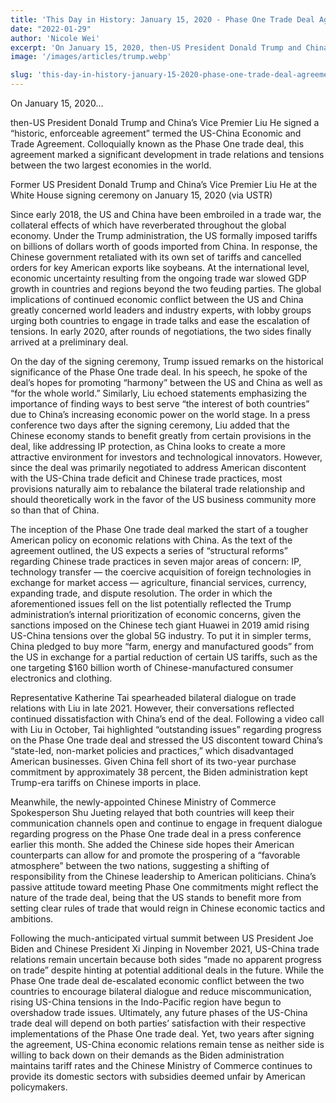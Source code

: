 ```yaml
---
title: 'This Day in History: January 15, 2020 - Phase One Trade Deal Agreement'
date: "2022-01-29"
author: 'Nicole Wei'
excerpt: 'On January 15, 2020, then-US President Donald Trump and China’s Vice Premier Liu He signed a “historic, enforceable agreement” termed the US-China Economic and Trade Agreement.'
image: '/images/articles/trump.webp'

slug: 'this-day-in-history-january-15-2020-phase-one-trade-deal-agreement'
---
```


On January 15, 2020…

then-US President Donald Trump and China’s Vice Premier Liu He signed a “historic, enforceable agreement” termed the US-China Economic and Trade Agreement. Colloquially known as the Phase One trade deal, this agreement marked a significant development in trade relations and tensions between the two largest economies in the world.



Former US President Donald Trump and China’s Vice Premier Liu He at the White House signing ceremony on January 15, 2020 (via USTR)



Since early 2018, the US and China have been embroiled in a trade war, the collateral effects of which have reverberated throughout the global economy. Under the Trump administration, the US formally imposed tariffs on billions of dollars worth of goods imported from China. In response, the Chinese government retaliated with its own set of tariffs and cancelled orders for key American exports like soybeans. At the international level, economic uncertainty resulting from the ongoing trade war slowed GDP growth in countries and regions beyond the two feuding parties. The global implications of continued economic conflict between the US and China greatly concerned world leaders and industry experts, with lobby groups urging both countries to engage in trade talks and ease the escalation of tensions. In early 2020, after rounds of negotiations, the two sides finally arrived at a preliminary deal.


On the day of the signing ceremony, Trump issued remarks on the historical significance of the Phase One trade deal. In his speech, he spoke of the deal’s hopes for promoting “harmony” between the US and China as well as “for the whole world.” Similarly, Liu echoed statements emphasizing the importance of finding ways to best serve “the interest of both countries” due to China’s increasing economic power on the world stage. In a press conference two days after the signing ceremony, Liu added that the Chinese economy stands to benefit greatly from certain provisions in the deal, like addressing IP protection, as China looks to create a more attractive environment for investors and technological innovators. However, since the deal was primarily negotiated to address American discontent with the US-China trade deficit and Chinese trade practices, most provisions naturally aim to rebalance the bilateral trade relationship and should theoretically work in the favor of the US business community more so than that of China.






The inception of the Phase One trade deal marked the start of a tougher American policy on economic relations with China. As the text of the agreement outlined, the US expects a series of “structural reforms” regarding Chinese trade practices in seven major areas of concern: IP, technology transfer —  the coercive acquisition of foreign technologies in exchange for market access — agriculture, financial services, currency, expanding trade, and dispute resolution. The order in which the aforementioned issues fell on the list potentially reflected the Trump administration’s internal prioritization of economic concerns, given the sanctions imposed on the Chinese tech giant Huawei in 2019 amid rising US-China tensions over the global 5G industry. To put it in simpler terms, China pledged to buy more “farm, energy and manufactured goods” from the US in exchange for a partial reduction of certain US tariffs, such as the one targeting $160 billion worth of Chinese-manufactured consumer electronics and clothing. 





Representative Katherine Tai spearheaded bilateral dialogue on trade relations with Liu in late 2021. However, their conversations reflected continued dissatisfaction with China’s end of the deal. Following a video call with Liu in October, Tai highlighted “outstanding issues” regarding progress on the Phase One trade deal and stressed the US discontent toward China’s “state-led, non-market policies and practices,” which disadvantaged American businesses. Given China fell short of its two-year purchase commitment by approximately 38 percent, the Biden administration kept Trump-era tariffs on Chinese imports in place. 


Meanwhile, the newly-appointed Chinese Ministry of Commerce Spokesperson Shu Jueting relayed that both countries will keep their communication channels open and continue to engage in frequent dialogue regarding progress on the Phase One trade deal in a press conference earlier this month. She added the Chinese side hopes their American counterparts can allow for and promote the prospering of a “favorable atmosphere” between the two nations, suggesting a shifting of responsibility from the Chinese leadership to American politicians. China’s passive attitude toward meeting Phase One commitments might reflect the nature of the trade deal, being that the US stands to benefit more from setting clear rules of trade that would reign in Chinese economic tactics and ambitions.


Following the much-anticipated virtual summit between US President Joe Biden and Chinese President Xi Jinping in November 2021, US-China trade relations remain uncertain because both sides “made no apparent progress on trade” despite hinting at potential additional deals in the future. While the Phase One trade deal de-escalated economic conflict between the two countries to encourage bilateral dialogue and reduce miscommunication, rising US-China tensions in the Indo-Pacific region have begun to overshadow trade issues. Ultimately, any future phases of the US-China trade deal will depend on both parties’ satisfaction with their respective implementations of the Phase One trade deal. Yet, two years after signing the agreement, US-China economic relations remain tense as neither side is willing to back down on their demands as the Biden administration maintains tariff rates and the Chinese Ministry of Commerce continues to provide its domestic sectors with subsidies deemed unfair by American policymakers. 